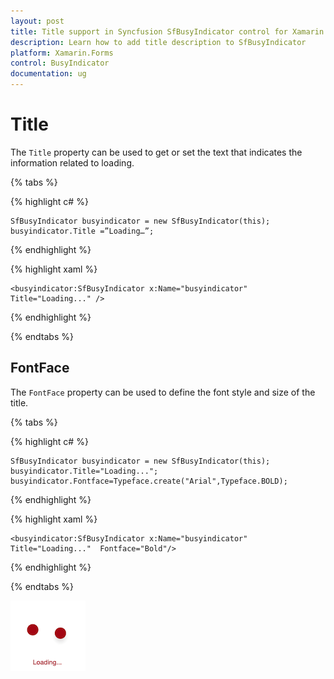 ```yaml
---
layout: post
title: Title support in Syncfusion SfBusyIndicator control for Xamarin.Forms
description: Learn how to add title description to SfBusyIndicator
platform: Xamarin.Forms
control: BusyIndicator
documentation: ug
---
```

# Title

The `Title` property can be used to get or set the text that indicates the information related to loading. 

{% tabs %}

{% highlight c# %}

	SfBusyIndicator busyindicator = new SfBusyIndicator(this);
	busyindicator.Title =”Loading…”;

{% endhighlight %}

{% highlight xaml %}

	<busyindicator:SfBusyIndicator x:Name="busyindicator" Title="Loading..." />
	
{% endhighlight %}

{% endtabs %}

## FontFace

The `FontFace` property can be used to define the font style and size of the title.

{% tabs %}

{% highlight c# %}

	SfBusyIndicator busyindicator = new SfBusyIndicator(this);
	busyindicator.Title="Loading...";
	busyindicator.Fontface=Typeface.create("Arial",Typeface.BOLD);

{% endhighlight %}

{% highlight xaml %}

	<busyindicator:SfBusyIndicator x:Name="busyindicator" Title="Loading..."  Fontface="Bold"/>
	
{% endhighlight %}

{% endtabs %}


![](images/Title.png) 



